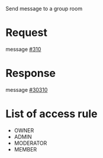 Send message to a group room

# Request
message [#310](../../proto/README.md#action_310)

# Response
message [#30310](../../proto/README.md#action_30310)

# List of access rule
* OWNER
* ADMIN
* MODERATOR
* MEMBER